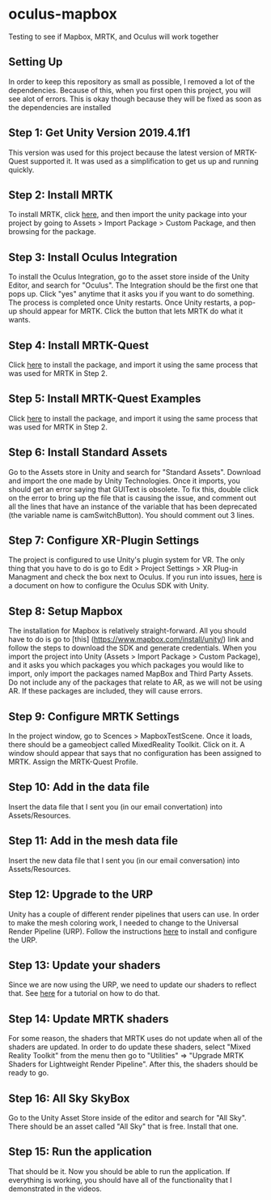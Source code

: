 # oculus-mapbox
Testing to see if Mapbox, MRTK, and Oculus will work together

## Setting Up
In order to keep this repository as small as possible, I removed a lot of the dependencies. Because of this,
when you first open this project, you will see alot of errors. This is okay though because they will be fixed
as soon as the dependencies are installed

## Step 1: Get Unity Version 2019.4.1f1
This version was used for this project because the latest version of MRTK-Quest supported it. It was used as
a simplification to get us up and running quickly.

## Step 2: Install MRTK
To install MRTK, click [here](https://github.com/microsoft/MixedRealityToolkit-Unity/releases/download/v2.4.0/Microsoft.MixedReality.Toolkit.Unity.Foundation.2.4.0.unitypackage),
and then import the unity package into your project by going to Assets > Import Package > Custom Package, and
then browsing for the package.

## Step 3: Install Oculus Integration
To install the Oculus Integration, go to the asset store inside of the Unity Editor, and search for "Oculus". The
Integration should be the first one that pops up. Click "yes" anytime that it asks you if you want to do something.
The process is completed once Unity restarts. Once Unity restarts, a pop-up should appear for MRTK. Click the
button that lets MRTK do what it wants.

## Step 4: Install MRTK-Quest
Click [here](https://github.com/provencher/MRTK-Quest/releases/download/v1.0.1/MRTK-Quest_v101_Core.unitypackage)
to install the package, and import it using the same process that was used for MRTK in Step 2.

## Step 5: Install MRTK-Quest Examples
Click [here](https://github.com/provencher/MRTK-Quest/releases/download/v1.0.1/MRTK-Quest_v101_Examples.unitypackage)
to install the package, and import it using the same process that was used for MRTK in Step 2.

## Step 6: Install Standard Assets
Go to the Assets store in Unity and search for "Standard Assets". Download and import the one made by Unity
Technologies. Once it imports, you should get an error saying that GUIText is obsolete. To fix this, double
click on the error to bring up the file that is causing the issue, and comment out all the lines that have an
instance of the variable that has been deprecated (the variable name is camSwitchButton). You should comment out 3
lines.

## Step 7: Configure XR-Plugin Settings
The project is configured to use Unity's plugin system for VR. The only thing that you have to do is go to Edit >
Project Settings > XR Plug-in Managment and check the box next to Oculus. If you run into issues,
[here](https://developer.oculus.com/documentation/unity/unity-conf-settings/) is a document on how to configure
the Oculus SDK with Unity.

## Step 8: Setup Mapbox
The installation for Mapbox is relatively straight-forward. All you should have to do is go to [this]
(https://www.mapbox.com/install/unity/) link and follow the steps to download the SDK and generate credentials. 
When you import the project into Unity (Assets > Import Package > Custom Package), and it asks you which packages
you which packages you would like to import, only import the packages named MapBox and Third Party Assets. Do not
include any of the packages that relate to AR, as we will not be using AR. If these packages are included, they will
cause errors.

## Step 9: Configure MRTK Settings
In the project window, go to Scences > MapboxTestScene. Once it loads, there should be a gameobject called MixedReality
Toolkit. Click on it. A window should appear that says that no configuration has been assigned to MRTK. Assign the
MRTK-Quest Profile.

## Step 10: Add in the data file
Insert the data file that I sent you (in our email convertation) into Assets/Resources.

## Step 11: Add in the mesh data file
Insert the new data file that I sent you (in our email conversation) into Assets/Resources.

## Step 12: Upgrade to the URP
Unity has a couple of different render pipelines that users can use. In order to make the mesh coloring work, I needed
to change to the Universal Render Pipeline (URP). Follow the instructions 
[here](https://docs.unity3d.com/Packages/com.unity.render-pipelines.universal@7.1/manual/InstallURPIntoAProject.html)
to install and configure the URP.

## Step 13: Update your shaders
Since we are now using the URP, we need to update our shaders to reflect that.
See [here](https://docs.unity3d.com/Packages/com.unity.render-pipelines.universal@7.1/manual/upgrading-your-shaders.html)
for a tutorial on how to do that.

## Step 14: Update MRTK shaders
For some reason, the shaders that MRTK uses do not update when all of the shaders are updated. In order to do update these
shaders, select "Mixed Reality Toolkit" from the menu then go to "Utilities" => "Upgrade MRTK Shaders for Lightweight Render Pipeline".
After this, the shaders should be ready to go.

## Step 16: All Sky SkyBox
Go to the Unity Asset Store inside of the editor and search for "All Sky". There should be an asset called "All Sky" that is free. Install
that one.

## Step 15: Run the application
That should be it. Now you should be able to run the application. If everything is working, you should have all of the functionality
that I demonstrated in the videos.
